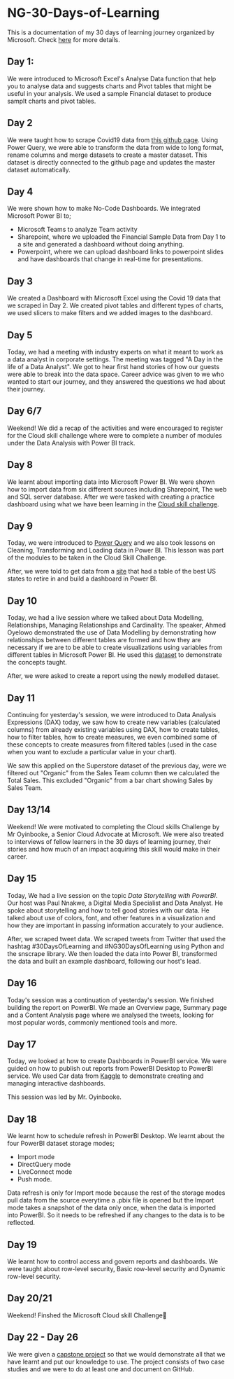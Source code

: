 # NG-30-Days-of-Learning
This is a documentation of my 30 days of learning journey organized by Microsoft. Check [here](https://aka.ms/30DLDATLandingPage) for more details.

## Day 1:
We were introduced to Microsoft Excel's Analyse Data function that help you to analyse data and suggests charts and Pivot tables that might be useful in your analysis. We used a sample Financial dataset to produce samplt charts and pivot tables.

## Day 2
We were taught how to scrape Covid19 data from [this github page](https://github.com/CSSEGISandData/COVID-19/tree/master/csse_covid_19_data/csse_covid_19_time_series). Using Power Query, we were able to transform the data from wide to long format, rename columns and merge datasets to create a master dataset. This dataset is directly connected to the github page and updates the master dataset automatically.

## Day 4
We were shown how to make No-Code Dashboards. We integrated Microsoft Power BI to; 
* Microsoft Teams to analyze Team activity 
* Sharepoint, where we uploaded the Financial Sample Data from Day 1 to a site and generated a dashboard without doing anything.
* Powerpoint, where we can upload dashboard links to powerpoint slides and have dashboards that change in real-time for presentations.

## Day 3
We created a Dashboard with Microsoft Excel using the Covid 19 data that we scraped in Day 2. We created pivot tables and different types of charts, we used slicers to make filters and we added images to the dashboard.

## Day 5
Today, we had a meeting with industry experts on what it meant to work as a data analyst in corporate settings. The meeting was tagged "A Day in the life of a Data Analyst". We got to hear first hand stories of how our guests were able to break into the data space. Career advice was given to we who wanted to start our journey, and they answered the questions we had about their journey.

## Day 6/7
Weekend! We did a recap of the activities and were encouraged to register for the Cloud skill challenge where were to complete a number of modules under the Data Analysis with Power BI track.

## Day 8
We learnt about importing data into Microsoft Power BI. We were shown how to import data from six different sources including Sharepoint, The web and SQL server database. After we were tasked with creating a practice dashboard using what we have been learning in the [Cloud skill challenge](https://aka.ms/30DLDataAnalysis).

## Day 9
Today, we were introduced to [Power Query](https://aka.ms/30DLDATPQEditor) and we also took lessons on Cleaning, Transforming and Loading data in Power BI. This lesson was part of the modules to be taken in the Cloud Skill Challenge.

After, we were told to get data from a [site](https://www.bankrate.com/retirement/best-and-worst-states-for-retirement/) that had a table of the best US states to retire in and build a dashboard in Power BI.

## Day 10
Today, we had a live session where we talked about Data Modelling, Relationships, Managing Relationships and Cardinality. The speaker, Ahmed Oyelowo demonstrated the use of Data Modelling by demonstrating how relationships between different tables are formed and how they are necessary if we are to be able to create visualizations using variables from different tables in Microsoft Power BI. He used this [dataset](https://aka.ms/30DLDATGitHubRepo) to demonstrate the concepts taught.

After, we were asked to create a report using the newly modelled dataset.

## Day 11
Continuing for yesterday's session, we were introduced to Data Analysis Expressions (DAX) today, we saw how to create new variables (calculated columns) from already existing variables using DAX, how to create tables, how to filter tables, how to create measures, we even combined some of these concepts to create measures from filtered tables (used in the case when you want to exclude a particular value in your chart).

We saw this applied on the Superstore dataset of the previous day, were we filtered out "Organic" from the Sales Team column then we calculated the Total Sales. This excluded "Organic" from a bar chart showing Sales by Sales Team. 

## Day 13/14
Weekend! We were motivated to completing the Cloud skills Challenge by Mr Oyinbooke, a Senior Cloud Advocate at Microsoft. We were also treated to interviews of fellow learners in the 30 days of learning journey, their stories and how much of an impact acquiring this skill would make in their career.

## Day 15
Today, We had a live session on the topic *Data Storytelling with PowerBI*. Our host was Paul Nnakwe, a Digital Media Specialist and Data Analyst. He spoke about storytelling and how to tell good stories with our data. He talked about use of colors, font, and other features in a visualization and how they are important in passing information accurately to your audience.

After, we scraped tweet data. We scraped tweets from Twitter that used the hashtag #30DaysOfLearning and #NG30DaysOfLearning using Python and the snscrape library. We then loaded the data into Power BI, transformed the data and built an example dashboard, following our host's lead.

## Day 16
Today's session was a continuation of yesterday's session. We finished building the report on PowerBI. We made an Overview page, Summary page and a Content Analysis page where we analysed the tweets, looking for most popular words, commonly mentioned tools and more. 

## Day 17
Today, we looked at how to create Dashboards in PowerBI service. We were guided on how to publish out reports from PowerBI Desktop to PowerBI service. We used Car data from [Kaggle](https://aka.ms/30DLDATGitHubRepo) to demonstrate creating and managing interactive dashboards.

This session was led by Mr. Oyinbooke.

## Day 18
We learnt how to schedule refresh in PowerBI Desktop. We learnt about the four PowerBI dataset storage modes; 
* Import mode
* DirectQuery mode
* LiveConnect mode
* Push mode. 

Data refresh is only for Import mode because the rest of the storage modes pull data from the source everytime a .pbix file is opened but the Import mode takes a snapshot of the data only once, when the data is imported into PowerBI. So it needs to be refreshed if any changes to the data is to be reflected.

## Day 19 
We learnt how to control access and govern reports and dashboards. We were taught about row-level security, Basic row-level security and Dynamic row-level security.

## Day 20/21
Weekend! Finshed the Microsoft Cloud skill Challenge:hugs:

## Day 22 - Day 26
We were given a [capstone project](https://aka.ms/30DLDATCapstoneProject) so that we would demonstrate all that we have learnt and put our knowledge to use. The project consists of two case studies and we were to do at least one and document on GitHub. 
